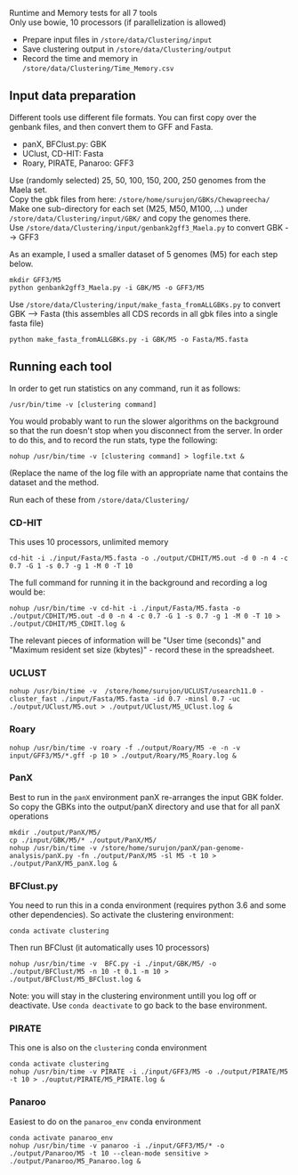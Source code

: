 Runtime and Memory tests for all 7 tools      
Only use bowie, 10 processors (if parallelization is allowed)    

* Prepare input files in ```/store/data/Clustering/input```
* Save clustering output in ```/store/data/Clustering/output```
* Record the time and memory in ```/store/data/Clustering/Time_Memory.csv```



## Input data preparation

Different tools use different file formats. You can first copy over the genbank files, and then convert them to GFF and Fasta. 
* panX, BFClust.py: GBK
* UClust, CD-HIT: Fasta
* Roary, PIRATE, Panaroo: GFF3

Use (randomly selected) 25, 50, 100, 150, 200, 250 genomes from the Maela set.     
Copy the gbk files from here: ```/store/home/surujon/GBKs/Chewapreecha/```    
Make one sub-directory for each set (M25, M50, M100, ...) under ```/store/data/Clustering/input/GBK/``` and copy the genomes there.     
Use ```/store/data/Clustering/input/genbank2gff3_Maela.py``` to convert GBK --> GFF3    

As an example, I used a smaller dataset of 5 genomes (M5) for each step below.     

```
mkdir GFF3/M5
python genbank2gff3_Maela.py -i GBK/M5 -o GFF3/M5
```

Use ```/store/data/Clustering/input/make_fasta_fromALLGBKs.py``` to convert GBK --> Fasta
(this assembles all CDS records in all gbk files into a single fasta file)

```
python make_fasta_fromALLGBKs.py -i GBK/M5 -o Fasta/M5.fasta
```

## Running each tool

In order to get run statistics on any command, run it as follows: 
```
/usr/bin/time -v [clustering command]
```
You would probably want to run the slower algorithms on the background so that the run doesn't stop when you disconnect from the server. In order to do this, and to record the run stats, type the following: 
```
nohup /usr/bin/time -v [clustering command] > logfile.txt &
```
(Replace the name of the log file with an appropriate name that contains the dataset and the method.     

Run each of these from ```/store/data/Clustering/```
### CD-HIT
This uses 10 processors, unlimited memory    
```
cd-hit -i ./input/Fasta/M5.fasta -o ./output/CDHIT/M5.out -d 0 -n 4 -c 0.7 -G 1 -s 0.7 -g 1 -M 0 -T 10
```

The full command for running it in the background and recording a log would be:     
```
nohup /usr/bin/time -v cd-hit -i ./input/Fasta/M5.fasta -o ./output/CDHIT/M5.out -d 0 -n 4 -c 0.7 -G 1 -s 0.7 -g 1 -M 0 -T 10 > ./output/CDHIT/M5_CDHIT.log &
```

The relevant pieces of information will be "User time (seconds)" and "Maximum resident set size (kbytes)" - record these in the spreadsheet.     

### UCLUST
```
nohup /usr/bin/time -v  /store/home/surujon/UCLUST/usearch11.0 -cluster_fast ./input/Fasta/M5.fasta -id 0.7 -minsl 0.7 -uc ./output/UClust/M5.out > ./output/UClust/M5_UClust.log &
```

### Roary
```
nohup /usr/bin/time -v roary -f ./output/Roary/M5 -e -n -v input/GFF3/M5/*.gff -p 10 > ./output/Roary/M5_Roary.log &
```

### PanX
Best to run in the ```panX``` environment
panX re-arranges the input GBK folder. So copy the GBKs into the output/panX directory and use that for all panX operations
```
mkdir ./output/PanX/M5/
cp ./input/GBK/M5/* ./output/PanX/M5/
nohup /usr/bin/time -v /store/home/surujon/panX/pan-genome-analysis/panX.py -fn ./output/PanX/M5 -sl M5 -t 10 > ./output/PanX/M5_panX.log &
```

### BFClust.py
You need to run this in a conda environment (requires python 3.6 and some other dependencies). So activate the clustering environment: 
```
conda activate clustering
```
Then run BFClust (it automatically uses 10 processors) 
```
nohup /usr/bin/time -v  BFC.py -i ./input/GBK/M5/ -o ./output/BFClust/M5 -n 10 -t 0.1 -m 10 > ./output/BFClust/M5_BFClust.log &
```
Note: you will stay in the clustering environment untill you log off or deactivate. Use ```conda deactivate``` to go back to the base environment.     

### PIRATE
This one is also on the ```clustering``` conda environment
```
conda activate clustering
nohup /usr/bin/time -v PIRATE -i ./input/GFF3/M5 -o ./output/PIRATE/M5 -t 10 > ./ouptut/PIRATE/M5_PIRATE.log &
```

### Panaroo 
Easiest to do on the ```panaroo_env``` conda environment
```
conda activate panaroo_env
nohup /usr/bin/time -v panaroo -i ./input/GFF3/M5/* -o ./output/Panaroo/M5 -t 10 --clean-mode sensitive > ./output/Panaroo/M5_Panaroo.log &
```

